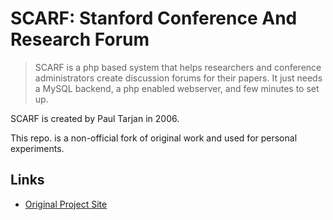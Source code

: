 # SCARF: Stanford Conference And Research Forum

> SCARF is a php based system that helps researchers and conference
> administrators create discussion forums for their papers. It just needs a
> MySQL backend, a php enabled webserver, and few minutes to set up.

SCARF is created by Paul Tarjan in 2006.

This repo. is a non-official fork of original work and used for personal
experiments.

## Links

- [Original Project Site](http://scarf.sourceforge.net/)

